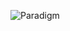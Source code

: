 ![Paradigm](https://github.com/nekoposer/Hints/assets/148744599/fc6072f1-92f5-4587-ba96-ce6f6f9fa2aa)

